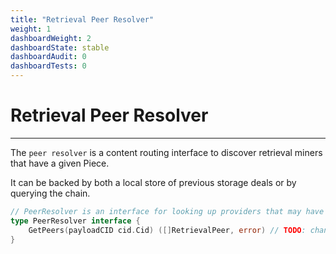 ```yaml
---
title: "Retrieval Peer Resolver"
weight: 1
dashboardWeight: 2
dashboardState: stable
dashboardAudit: 0
dashboardTests: 0
---
```


# Retrieval Peer Resolver
---

The `peer resolver` is a content routing interface to discover retrieval miners that have a given Piece.

It can be backed by both a local store of previous storage deals or by querying the chain.

```go
// PeerResolver is an interface for looking up providers that may have a piece
type PeerResolver interface {
	GetPeers(payloadCID cid.Cid) ([]RetrievalPeer, error) // TODO: channel
}
```